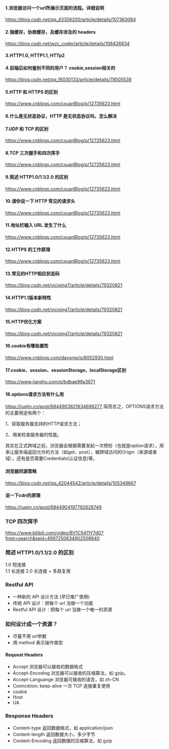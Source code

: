 #### 1.浏览器访问一个url所展示页面的流程。详细说明

https://blog.csdn.net/qq_43356200/article/details/107363084

#### 2.强缓存，协商缓存，及缓存涉及的 headers
https://blog.csdn.net/wzc_coder/article/details/108426834
#### 3.HTTP1.0, HTTP1.1, HTTp2

#### 4.前端后如何鉴别不同的用户？ cookie,session相关的

https://blog.csdn.net/qq_16030133/article/details/78505538

#### 5.HTTP 和 HTTPS 的区别

https://www.cnblogs.com/cxuanBlog/p/12735623.html

#### 6.什么是无状态协议，HTTP 是无状态协议吗，怎么解决


#### 7.UDP 和 TCP 的区别

https://www.cnblogs.com/cxuanBlog/p/12735623.html


#### 8.TCP 三次握手和四次挥手

https://www.cnblogs.com/cxuanBlog/p/12735623.html


#### 9.简述 HTTP1.0/1.1/2.0 的区别

https://www.cnblogs.com/cxuanBlog/p/12735623.html

#### 10.请你说一下 HTTP 常见的请求头
https://www.cnblogs.com/cxuanBlog/p/12735623.html


#### 11.地址栏输入 URL 发生了什么
https://www.cnblogs.com/cxuanBlog/p/12735623.html

#### 12.HTTPS 的工作原理
https://www.cnblogs.com/cxuanBlog/p/12735623.html


#### 13.常见的HTTP相应状态码
https://blog.csdn.net/yicixing7/article/details/79320821


#### 14.HTTP1.1版本新特性
https://blog.csdn.net/yicixing7/article/details/79320821

#### 15.HTTP优化方案
https://blog.csdn.net/yicixing7/article/details/79320821



#### 16.cookie有哪些属性
https://www.cnblogs.com/daysme/p/8052930.html


#### 17.cookie、session、sessionStorage、localStorage区别

https://www.jianshu.com/p/bdbae99a3871


#### 18.options请求方法有什么用

https://juejin.cn/post/6844903821634699277
简而言之，OPTIONS请求方法的主要用途有两个：

1、获取服务器支持的HTTP请求方法；

2、用来检查服务器的性能。

其实在正式跨域之前，浏览器会根据需要发起一次预检（也就是option请求），用来让服务端返回允许的方法（如get、post），被跨域访问的Origin（来源或者域），还有是否需要Credentials(认证信息)等。



#### 浏览器同源策略
https://blog.csdn.net/qq_42044542/article/details/105349667

#### 说一下cdn的原理

https://juejin.cn/post/6844904197792628749




### TCP 四次挥手

https://www.bilibili.com/video/BV1C5411Y7dG?from=search&seid=4997250634902508640


### 简述 HTTP1.0/1.1/2.0 的区别

1.0 短连接  
1.1 长连接
2.0 长连接 + 多路复用


 ### Restful API

 * 一种新的 API 设计方法 (早已推广使用)
 * 传统 API 设计：把每个 url 当做一个功能
 * Restful API 设计：把每个 url 当做一个唯一的资源



### 如何设计成一个资源？

* 尽量不用 url参数
* 用 method 表示操作类型



#### Request Headers

* Accept 浏览器可以接收的数据格式
* Accept-Encoding 浏览器可以接收的压缩算法，如 gzip。
* Accept-Languange 浏览器可接收的语言，如 zh-CN
* Conncetion: keep-alive  一次 TCP 连接重复使用
* cookie
* Host
* UA
  

### Response Headers

* Content-type 返回数据格式，如 application/json
* Content-length 返回数据大小，多少字节
* Content-Encoding 返回数据的压缩算法，如 gzip





